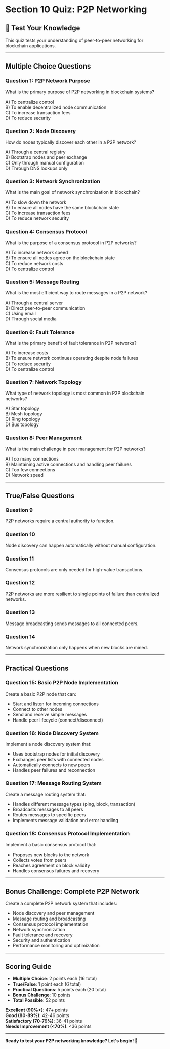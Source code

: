 # Section 10 Quiz: P2P Networking

## 📝 Test Your Knowledge

This quiz tests your understanding of peer-to-peer networking for blockchain applications.

---

## **Multiple Choice Questions**

### **Question 1: P2P Network Purpose**
What is the primary purpose of P2P networking in blockchain systems?

A) To centralize control  
B) To enable decentralized node communication  
C) To increase transaction fees  
D) To reduce security

### **Question 2: Node Discovery**
How do nodes typically discover each other in a P2P network?

A) Through a central registry  
B) Bootstrap nodes and peer exchange  
C) Only through manual configuration  
D) Through DNS lookups only

### **Question 3: Network Synchronization**
What is the main goal of network synchronization in blockchain?

A) To slow down the network  
B) To ensure all nodes have the same blockchain state  
C) To increase transaction fees  
D) To reduce network security

### **Question 4: Consensus Protocol**
What is the purpose of a consensus protocol in P2P networks?

A) To increase network speed  
B) To ensure all nodes agree on the blockchain state  
C) To reduce network costs  
D) To centralize control

### **Question 5: Message Routing**
What is the most efficient way to route messages in a P2P network?

A) Through a central server  
B) Direct peer-to-peer communication  
C) Using email  
D) Through social media

### **Question 6: Fault Tolerance**
What is the primary benefit of fault tolerance in P2P networks?

A) To increase costs  
B) To ensure network continues operating despite node failures  
C) To reduce security  
D) To centralize control

### **Question 7: Network Topology**
What type of network topology is most common in P2P blockchain networks?

A) Star topology  
B) Mesh topology  
C) Ring topology  
D) Bus topology

### **Question 8: Peer Management**
What is the main challenge in peer management for P2P networks?

A) Too many connections  
B) Maintaining active connections and handling peer failures  
C) Too few connections  
D) Network speed

---

## **True/False Questions**

### **Question 9**
P2P networks require a central authority to function.

### **Question 10**
Node discovery can happen automatically without manual configuration.

### **Question 11**
Consensus protocols are only needed for high-value transactions.

### **Question 12**
P2P networks are more resilient to single points of failure than centralized networks.

### **Question 13**
Message broadcasting sends messages to all connected peers.

### **Question 14**
Network synchronization only happens when new blocks are mined.

---

## **Practical Questions**

### **Question 15: Basic P2P Node Implementation**
Create a basic P2P node that can:
- Start and listen for incoming connections
- Connect to other nodes
- Send and receive simple messages
- Handle peer lifecycle (connect/disconnect)

### **Question 16: Node Discovery System**
Implement a node discovery system that:
- Uses bootstrap nodes for initial discovery
- Exchanges peer lists with connected nodes
- Automatically connects to new peers
- Handles peer failures and reconnection

### **Question 17: Message Routing System**
Create a message routing system that:
- Handles different message types (ping, block, transaction)
- Broadcasts messages to all peers
- Routes messages to specific peers
- Implements message validation and error handling

### **Question 18: Consensus Protocol Implementation**
Implement a basic consensus protocol that:
- Proposes new blocks to the network
- Collects votes from peers
- Reaches agreement on block validity
- Handles consensus failures and recovery

---

## **Bonus Challenge: Complete P2P Network**

Create a complete P2P network system that includes:
- Node discovery and peer management
- Message routing and broadcasting
- Consensus protocol implementation
- Network synchronization
- Fault tolerance and recovery
- Security and authentication
- Performance monitoring and optimization

---

## **Scoring Guide**

- **Multiple Choice**: 2 points each (16 total)
- **True/False**: 1 point each (6 total)
- **Practical Questions**: 5 points each (20 total)
- **Bonus Challenge**: 10 points
- **Total Possible**: 52 points

**Excellent (90%+)**: 47+ points  
**Good (80-89%)**: 42-46 points  
**Satisfactory (70-79%)**: 36-41 points  
**Needs Improvement (<70%)**: <36 points

---

**Ready to test your P2P networking knowledge? Let's begin! 🚀**
